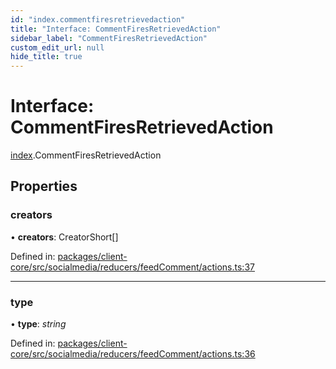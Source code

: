 ```yaml
---
id: "index.commentfiresretrievedaction"
title: "Interface: CommentFiresRetrievedAction"
sidebar_label: "CommentFiresRetrievedAction"
custom_edit_url: null
hide_title: true
---
```


# Interface: CommentFiresRetrievedAction

[index](../modules/index.md).CommentFiresRetrievedAction

## Properties

### creators

• **creators**: CreatorShort[]

Defined in: [packages/client-core/src/socialmedia/reducers/feedComment/actions.ts:37](https://github.com/xr3ngine/xr3ngine/blob/716a06460/packages/client-core/src/socialmedia/reducers/feedComment/actions.ts#L37)

___

### type

• **type**: *string*

Defined in: [packages/client-core/src/socialmedia/reducers/feedComment/actions.ts:36](https://github.com/xr3ngine/xr3ngine/blob/716a06460/packages/client-core/src/socialmedia/reducers/feedComment/actions.ts#L36)
